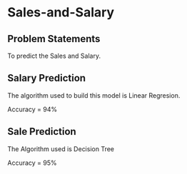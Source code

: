 # Sales-and-Salary

## Problem Statements
To predict the Sales and Salary.

## Salary Prediction

The algorithm used to build this model is Linear Regresion.

Accuracy = 94%

## Sale Prediction

The Algorithm used is Decision Tree

Accuracy = 95%
